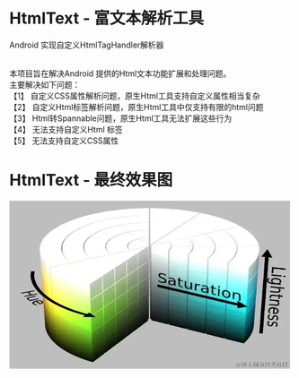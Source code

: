 # HtmlText - 富文本解析工具

Android 实现自定义HtmlTagHandler解析器

<br/>
本项目旨在解决Android 提供的Html文本功能扩展和处理问题。
<br/>
主要解决如下问题：
<br/>
【1】 自定义CSS属性解析问题，原生Html工具支持自定义属性相当复杂
<br/>
【2】 自定义Html标签解析问题，原生Html工具中仅支持有限的html问题
<br/>
【3】 Html转Spannable问题，原生Html工具无法扩展这些行为
<br/>
【4】 无法支持自定义Html 标签
<br/>
【5】 无法支持自定义CSS属性

# HtmlText - 最终效果图
<img src="https://github.com/hirezy/PathMoveView/blob/main/blob/hls.jpg" controls="controls" width="500" height="300"></img>